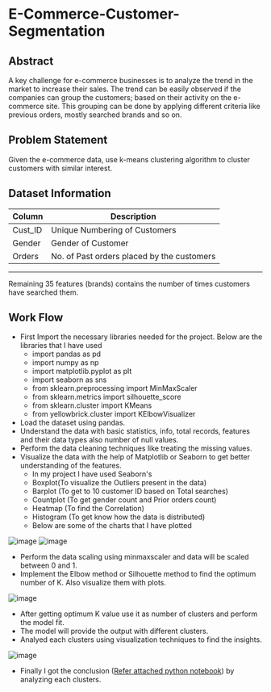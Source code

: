 # E-Commerce-Customer-Segmentation

## Abstract
  A key challenge for e-commerce businesses is to analyze the trend in the
market to increase their sales. The trend can be easily observed if the
companies can group the customers; based on their activity on the e-commerce site. This grouping can be done by applying different criteria like
previous orders, mostly searched brands and so on. 

## Problem Statement
  Given the e-commerce data, use k-means clustering algorithm to cluster
customers with similar interest. 

## Dataset Information

| Column | Description                            |
|--------|----------------------------------------|
| Cust_ID| Unique Numbering of Customers          |
| Gender | Gender of Customer                     |
| Orders | No. of Past orders placed by the customers    |
---------------------------------------------------
Remaining 35 features (brands) contains the number of times
customers have searched them.


## Work Flow

- First Import the necessary libraries needed for the project. Below are the libraries that I have used
    - import pandas as pd
    - import numpy as np
    - import matplotlib.pyplot as plt
    - import seaborn as sns
    - from sklearn.preprocessing import MinMaxScaler
    - from sklearn.metrics import silhouette_score
    - from sklearn.cluster import KMeans
    - from yellowbrick.cluster import KElbowVisualizer
- Load the dataset using pandas.
- Understand the data with basic statistics, info, total records, features and their data types also number of null values.
- Perform the data cleaning techniques like treating the missing values.
- Visualize the data with the help of Matplotlib or Seaborn to get better understanding of the features.
    - In my project I have used Seaborn's
    - Boxplot(To visualize the Outliers present in the data)
    - Barplot (To get to 10 customer ID based on Total searches)
    - Countplot (To get gender count and Prior orders count)
    - Heatmap (To find the Correlation)
    - Histogram (To get know how the data is distributed)
    - Below are some of the charts that I have plotted

![image](https://user-images.githubusercontent.com/121713702/235875718-2572dde1-3a69-40d4-bbca-e2b7bf351d6f.png) ![image](https://user-images.githubusercontent.com/121713702/235870774-a81e710c-f3bd-4bd4-9687-0fc2cc7024cb.png)

- Perform the data scaling using minmaxscaler and data will be scaled between 0 and 1.
- Implement the Elbow method or Silhouette method to find the optimum number of K. Also visualize them with plots.

![image](https://user-images.githubusercontent.com/121713702/235876016-9ff35819-6f24-4918-9cfe-e8b5a392d0fa.png)

- After getting optimum K value use it as number of clusters and perform the model fit.
- The model will provide the output with different clusters.
- Analyed each clusters using visualization techniques to find the insights.

![image](https://user-images.githubusercontent.com/121713702/235876311-ef922648-1465-4f2f-9992-7b6b416a3027.png)

- Finally I got the conclusion ([Refer attached python notebook](https://github.com/IamJafar/E-Commerce-Customer-Segmentation/blob/main/Final_Project.ipynb)) by analyzing each clusters.




